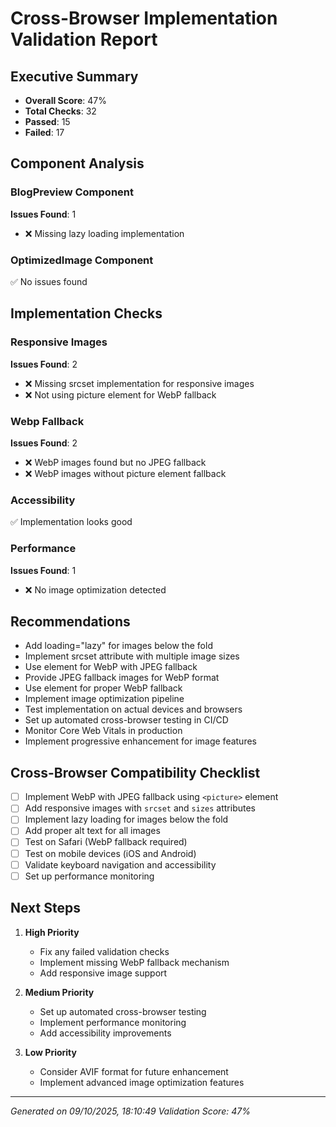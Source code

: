 # Cross-Browser Implementation Validation Report

## Executive Summary

- **Overall Score**: 47%
- **Total Checks**: 32
- **Passed**: 15
- **Failed**: 17

## Component Analysis

### BlogPreview Component

**Issues Found**: 1

- ❌ Missing lazy loading implementation

### OptimizedImage Component

✅ No issues found

## Implementation Checks

### Responsive Images

**Issues Found**: 2

- ❌ Missing srcset implementation for responsive images
- ❌ Not using picture element for WebP fallback

### Webp Fallback

**Issues Found**: 2

- ❌ WebP images found but no JPEG fallback
- ❌ WebP images without picture element fallback

### Accessibility

✅ Implementation looks good

### Performance

**Issues Found**: 1

- ❌ No image optimization detected

## Recommendations

- Add loading="lazy" for images below the fold
- Implement srcset attribute with multiple image sizes
- Use <picture> element for WebP with JPEG fallback
- Provide JPEG fallback images for WebP format
- Use <picture> element for proper WebP fallback
- Implement image optimization pipeline
- Test implementation on actual devices and browsers
- Set up automated cross-browser testing in CI/CD
- Monitor Core Web Vitals in production
- Implement progressive enhancement for image features

## Cross-Browser Compatibility Checklist

- [ ] Implement WebP with JPEG fallback using `<picture>` element
- [ ] Add responsive images with `srcset` and `sizes` attributes
- [ ] Implement lazy loading for images below the fold
- [ ] Add proper alt text for all images
- [ ] Test on Safari (WebP fallback required)
- [ ] Test on mobile devices (iOS and Android)
- [ ] Validate keyboard navigation and accessibility
- [ ] Set up performance monitoring

## Next Steps

1. **High Priority**
   - Fix any failed validation checks
   - Implement missing WebP fallback mechanism
   - Add responsive image support

2. **Medium Priority**
   - Set up automated cross-browser testing
   - Implement performance monitoring
   - Add accessibility improvements

3. **Low Priority**
   - Consider AVIF format for future enhancement
   - Implement advanced image optimization features

---

_Generated on 09/10/2025, 18:10:49_ _Validation Score: 47%_
